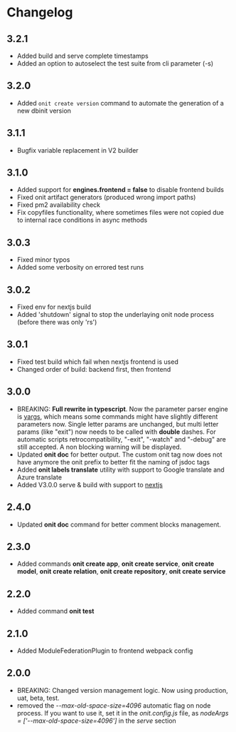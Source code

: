 # Changelog

## 3.2.1

- Added build and serve complete timestamps
- Added an option to autoselect the test suite from cli parameter (-s)

## 3.2.0

- Added `onit create version` command to automate the generation of a new dbinit version

## 3.1.1

- Bugfix variable replacement in V2 builder

## 3.1.0

- Added support for **engines.frontend = false** to disable frontend builds
- Fixed onit artifact generators (produced wrong import paths)
- Fixed pm2 availability check
- Fix copyfiles functionality, where sometimes files were not copied due to internal race conditions in async methods

## 3.0.3

- Fixed minor typos
- Added some verbosity on errored test runs

## 3.0.2

- Fixed env for nextjs build
- Added 'shutdown' signal to stop the underlaying onit node process (before there was only 'rs')

## 3.0.1

- Fixed test build which fail when nextjs frontend is used
- Changed order of build: backend first, then frontend

## 3.0.0

- BREAKING: **Full rewrite in typescript**. Now the parameter parser engine is [yargs](https://www.npmjs.com/package/yargs), which means some commands might have slightly different parameters now. Single letter params are unchanged, but multi letter params (like "exit") now needs to be called with **double** dashes. For automatic scripts retrocompatibility, "-exit", "-watch" and "-debug" are still accepted. A non blocking warning will be displayed.
- Updated **onit doc** for better output. The custom onit tag now does not have anymore the onit prefix to better fit the naming of jsdoc tags
- Added **onit labels translate** utility with support to Google translate and Azure translate
- Added V3.0.0 serve & build with support to [nextjs](https://nextjs.org/)

## 2.4.0

- Updated **onit doc** command for better comment blocks management.

## 2.3.0

- Added commands **onit create app**, **onit create service**, **onit create model**, **onit create relation**, **onit create repository**, **onit create service**

## 2.2.0

- Added command **onit test**

## 2.1.0

- Added ModuleFederationPlugin to frontend webpack config

## 2.0.0

- BREAKING: Changed version management logic. Now using production, uat, beta, test.
- removed the *--max-old-space-size=4096* automatic flag on node process. If you want to use it, set it in the *onit.config.js* file, as *nodeArgs = ['--max-old-space-size=4096']* in the *serve* section
